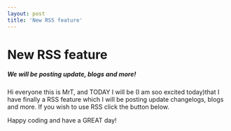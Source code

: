 ```yaml
---
layout: post
title: 'New RSS feature'
---
```


# New RSS feature

##### We will be posting update, blogs and more!

Hi everyone this is MrT, and TODAY I will be (I am soo excited today)that I have finally a RSS feature which I will be posting update changelogs, blogs and more. If you wish to use RSS click the button below.

Happy coding and have a GREAT day!